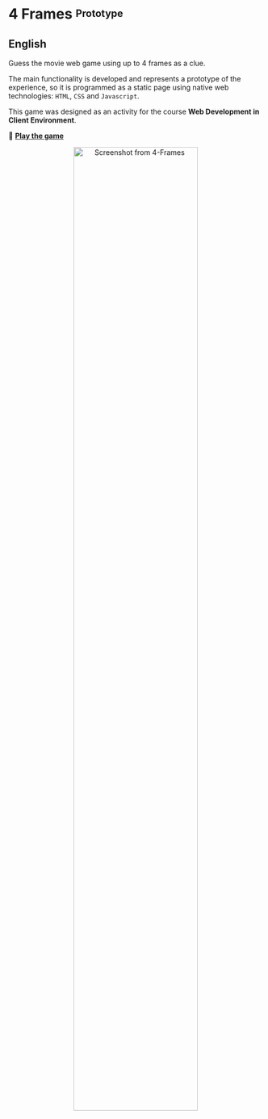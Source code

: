 # 4 Frames <sup><sub>Prototype</sup></sub>

## English

Guess the movie web game using up to 4 frames as a clue.

The main functionality is developed and represents a prototype of the experience, so it is programmed as a static page using native web technologies: `HTML`, `CSS` and `Javascript`.

This game was designed as an activity for the course **Web Development in Client Environment**.

:link: [**Play the game**](https://4-frames-prototype.vercel.app)

<p align="center">
<img src="readme-pics/game-screenshot.jpg" width=70% alt="Screenshot from 4-Frames">
</p>
